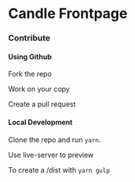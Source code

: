 # Candle Frontpage

### Contribute

#### Using Github

Fork the repo

Work on your copy

Create a pull request

#### Local Development

Clone the repo and run `yarn`.

Use live-server to preview

To create a /dist with `yarn gulp`
